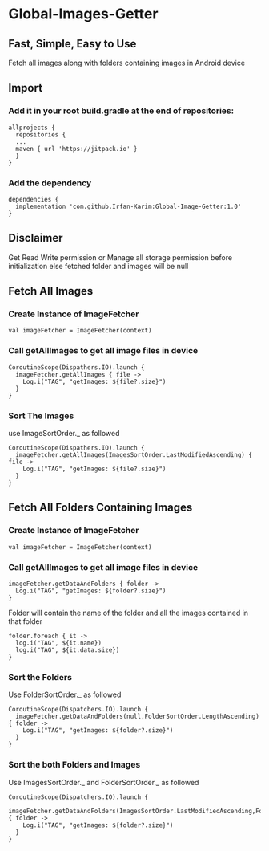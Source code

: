 # Global-Images-Getter
## Fast, Simple, Easy to Use
Fetch all images along with folders containing images in Android device

## Import

### Add it in your root build.gradle at the end of repositories:

```
allprojects {
  repositories {
  ...
  maven { url 'https://jitpack.io' }
  }
}
```

### Add the dependency

```
dependencies {
  implementation 'com.github.Irfan-Karim:Global-Image-Getter:1.0' 
}
```

## Disclaimer
Get Read Write permission or Manage all storage permission before initialization else fetched folder and images will be null

## Fetch All Images

### Create Instance of ImageFetcher

```
val imageFetcher = ImageFetcher(context)
```

### Call getAllImages to get all image files in device

```
CoroutineScope(Dispathers.IO).launch {
  imageFetcher.getAllImages { file ->
    Log.i("TAG", "getImages: ${file?.size}")
  }
}
```

### Sort The Images

use ImageSortOrder._ as followed

```
CoroutineScope(Dispathers.IO).launch {
  imageFetcher.getAllImages(ImagesSortOrder.LastModifiedAscending) { file ->
    Log.i("TAG", "getImages: ${file?.size}")
  }
}
```

## Fetch All Folders Containing Images

### Create Instance of ImageFetcher

```
val imageFetcher = ImageFetcher(context)
```

### Call getAllImages to get all image files in device

```
imageFetcher.getDataAndFolders { folder ->
  Log.i("TAG", "getImages: ${folder?.size}")
}
```

Folder will contain the name of the folder and all the images contained in that folder

```
folder.foreach { it ->
  log.i("TAG", ${it.name})
  log.i("TAG", ${it.data.size})
}
```

### Sort the Folders

Use FolderSortOrder._ as followed

```
CoroutineScope(Dispatchers.IO).launch {
  imageFetcher.getDataAndFolders(null,FolderSortOrder.LengthAscending) { folder ->
    Log.i("TAG", "getImages: ${folder?.size}")
  }
}
```

### Sort the both Folders and Images

Use ImagesSortOrder._ and FolderSortOrder._ as followed

```
CoroutineScope(Dispatchers.IO).launch {
  imageFetcher.getDataAndFolders(ImagesSortOrder.LastModifiedAscending,FolderSortOrder.LengthAscending) { folder ->
    Log.i("TAG", "getImages: ${folder?.size}")
  }
}
```
